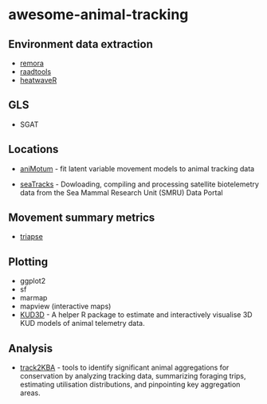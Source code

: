 # awesome-animal-tracking

## Environment data extraction
- [remora](https://github.com/IMOS-AnimalTracking/remora)
- [raadtools](https://github.com/AustralianAntarcticDivision/raadtools)
- [heatwaveR](https://robwschlegel.github.io/heatwaveR/)

## GLS
- SGAT

## Locations
- [aniMotum](https://github.com/ianjonsen/aniMotum) - fit latent variable movement models to animal tracking data


- [seaTracks](https://github.com/davo-b-green/seaTracks) - Dowloading, compiling and processing satellite biotelemetry data from the Sea Mammal Research Unit (SMRU) Data Portal

## Movement summary metrics
- [triapse](https://github.com/Trackage/traipse)


## Plotting
- ggplot2
- sf
- marmap
- mapview (interactive maps)
- [KUD3D](https://github.com/vinayudyawer/KUD3D) - A helper R package to estimate and interactively visualise 3D KUD models of animal telemetry data.

## Analysis
- [track2KBA](https://github.com/BirdLifeInternational/track2kba) - tools to identify significant animal aggregations for conservation by analyzing tracking data, summarizing foraging trips, estimating utilisation distributions, and pinpointing key aggregation areas.

